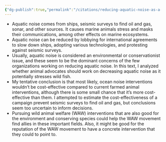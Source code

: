 ```yaml
---
{"dg-publish":true,"permalink":"/citations/reducing-aquatic-noise-as-a-wild-animal-welfare-intervention-rethink-priorities/","tags":["#fish wild_animals"],"created":"2025-10-23T14:05:29.209+01:00","updated":"2025-10-23T14:05:29.493+01:00"}
---
```


- Aquatic noise comes from ships, seismic surveys to find oil and gas, sonar, and other sources. It causes marine animals stress and masks their communications, among other effects on marine ecosystems.
- Aquatic noise can be reduced by lobbying for international agreements to slow down ships, adopting various technologies, and protesting against seismic surveys.
- Usually, aquatic noise is considered an environmental or conservationist issue, and these seem to be the dominant concerns of the few organizations working on reducing aquatic noise. In this text, I analyzed whether animal advocates should work on decreasing aquatic noise as it potentially stresses wild fish.
- My tentative conclusion is that most likely, ocean noise interventions wouldn’t be cost-effective compared to current farmed animal interventions, although there is some small chance that it’s more cost-effective than them. I attempted to estimate the cost-effectiveness of a campaign prevent seismic surveys to find oil and gas, but conclusions seem too uncertain to inform decisions.
- Pursuing wild animal welfare (WAW) interventions that are also good for the environment and conserving species could help the WAW movement find allies in these important fields. Also, it might be good for the reputation of the WAW movement to have a concrete intervention that they could to point to.